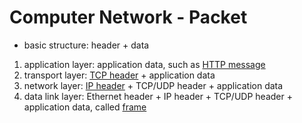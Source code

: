 # Computer Network - Packet

- basic structure: header + data

1. application layer: application data, such as [HTTP message](http-message.md)
2. transport layer: [TCP header](tcp-message-header-sturture.md) + application data
3. network layer: [IP header](ipv4数据报.md) + TCP/UDP header + application data
4. data link layer: Ethernet header + IP header + TCP/UDP header + application data, called [frame](帧.md)



